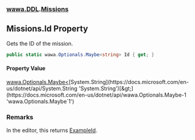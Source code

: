 ### [wawa.DDL](wawa.DDL.md 'wawa.DDL').[Missions](Missions.md 'wawa.DDL.Missions')

## Missions.Id Property

Gets the ID of the mission.

```csharp
public static wawa.Optionals.Maybe<string> Id { get; }
```

#### Property Value
[wawa.Optionals.Maybe&lt;](https://docs.microsoft.com/en-us/dotnet/api/wawa.Optionals.Maybe-1 'wawa.Optionals.Maybe`1')[System.String](https://docs.microsoft.com/en-us/dotnet/api/System.String 'System.String')[&gt;](https://docs.microsoft.com/en-us/dotnet/api/wawa.Optionals.Maybe-1 'wawa.Optionals.Maybe`1')

### Remarks
  
In the editor, this returns [ExampleId](Missions.ExampleId.md 'wawa.DDL.Missions.ExampleId').